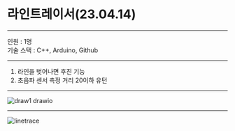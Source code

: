 # 라인트레이서(23.04.14)

<hr/>

인원 : 1명 <br/>
기술 스택 : C++, Arduino, Github

<hr/>

1. 라인을 벗어나면 후진 기능 <br/>
2. 초음파 센서 측정 거리 20이하 유턴

<hr/>

![draw1 drawio](https://user-images.githubusercontent.com/129159977/235429758-4e7ed553-1cd2-4a16-a029-3b7a85235d36.png)

<hr/>

![linetrace](https://user-images.githubusercontent.com/129159977/234439001-a8e1bff1-dad0-4076-a789-044656b08464.gif)
